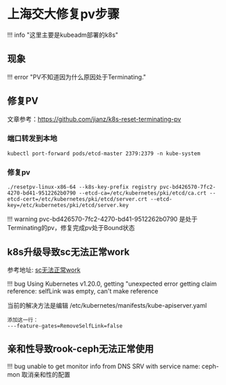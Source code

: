 # **上海交大修复pv步骤**

!!! info "这里主要是kubeadm部署的k8s"

##  **现象**
!!! error "PV不知道因为什么原因处于Terminating."

## **修复PV**
文章参考：https://github.com/jianz/k8s-reset-terminating-pv

### 端口转发到本地

```shell
kubectl port-forward pods/etcd-master 2379:2379 -n kube-system
```

### 修复pv
```shell
./resetpv-linux-x86-64 --k8s-key-prefix registry pvc-bd426570-7fc2-4270-bd41-9512262b0790 --etcd-ca=/etc/kubernetes/pki/etcd/ca.crt --etcd-cert=/etc/kubernetes/pki/etcd/server.crt --etcd-key=/etc/kubernetes/pki/etcd/server.key
```
!!! warning
    pvc-bd426570-7fc2-4270-bd41-9512262b0790 是处于Terminating的pv，修复完成pv处于Bound状态


## **k8s升级导致sc无法正常work**

参考地址: [sc无法正常work]( https://github.com/kubernetes-sigs/nfs-subdir-external-provisioner/issues/25)


!!! bug
    Using Kubernetes v1.20.0, getting "unexpected error getting claim reference: selfLink was empty, can't make reference

当前的解决方法是编辑 /etc/kubernetes/manifests/kube-apiserver.yaml
```shell
添加这一行：
---feature-gates=RemoveSelfLink=false
```

## **亲和性导致rook-ceph无法正常使用**

!!! bug 
    unable to get monitor info from DNS SRV with service name: ceph-mon
取消亲和性的配置